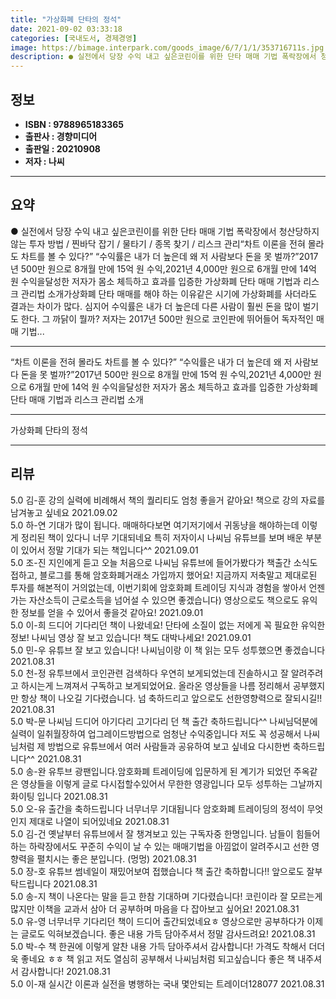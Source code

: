 ```yaml
---
title: "가상화폐 단타의 정석"
date: 2021-09-02 03:33:18
categories: [국내도서, 경제경영]
image: https://bimage.interpark.com/goods_image/6/7/1/1/353716711s.jpg
description: ● 실전에서 당장 수익 내고 싶은코린이를 위한 단타 매매 기법 폭락장에서 청산당하지 않는 투자 방법 / 찐바닥 잡기 / 물타기 / 종목 찾기 / 리스크 관리“차트 이론을 전혀 몰라도 차트를 볼 수 있다?” “수익률은 내가 더 높은데 왜 저 사람보다 돈을 못 벌까?”2017년 500만
---
```


## **정보**

- **ISBN : 9788965183365**
- **출판사 : 경향미디어**
- **출판일 : 20210908**
- **저자 : 나씨**

------



## **요약**

●  실전에서 당장 수익 내고 싶은코린이를 위한 단타 매매 기법 폭락장에서 청산당하지 않는 투자 방법 / 찐바닥 잡기 / 물타기 / 종목 찾기 / 리스크 관리“차트 이론을 전혀 몰라도 차트를 볼 수 있다?” “수익률은 내가 더 높은데 왜 저 사람보다 돈을 못 벌까?”2017년 500만 원으로 8개월 만에 15억 원 수익,2021년 4,000만 원으로 6개월 만에 14억 원 수익을달성한 저자가 몸소 체득하고 효과를 입증한 가상화폐 단타 매매 기법과 리스크 관리법 소개가상화폐 단타 매매를 해야 하는 이유같은 시기에 가상화폐를 사더라도 결과는 차이가 많다. 심지어 수익률은 내가 더 높은데 다른 사람이 훨씬 돈을 많이 벌기도 한다. 그 까닭이 뭘까? 저자는 2017년 500만 원으로 코인판에 뛰어들어 독자적인 매매 기법...

------

“차트 이론을 전혀 몰라도 차트를 볼 수 있다?” “수익률은 내가 더 높은데 왜 저 사람보다 돈을 못 벌까?”2017년 500만 원으로 8개월 만에 15억 원 수익,2021년 4,000만 원으로 6개월 만에 14억 원 수익을달성한 저자가 몸소 체득하고 효과를 입증한 가상화폐 단타 매매 기법과 리스크 관리법 소개

------


가상화폐 단타의 정석 

------


## **리뷰** 

5.0 김-훈 강의 실력에 비례해서 책의 퀄리티도 엄청 좋을거 같아요! 책으로 강의 자료를 남겨놓고 싶네요 2021.09.02 <br/>5.0 하-연 기대가 많이 됩니다. 매매하다보면 여기저기에서 귀동냥을 해야하는데 이렇게 정리된 책이 있다니 너무 기대되네요 특히 저자이시 나씨님 유튜브를 보며 배운 부분이 있어서 정말 기대가 되는 책입니다^^ 2021.09.01 <br/>5.0 조-진 지인에게 듣고 오늘 처음으로 나씨님 유튜브에 들어가봤다가 책출간 소식도 접하고, 블로그를 통해 암호화폐거래소 가입까지 했어요! 지금까지 저축말고 제대로된 투자를 해본적이 거의없는데, 이번기회에 암호화폐 트레이딩 지식과 경험을 쌓아서 언젠가는 자산소득이 근로소득을 넘어설 수 있으면 좋겠습니다) 영상으로도 책으로도 유익한 정보를 얻을 수 있어서 좋을것 같아요! 2021.09.01 <br/>5.0 이-희 드디어 기다리던 책이 나왔네요!
단타에 소질이 없는 저에게 꼭 필요한 유익한 정보!
나씨님 영상 잘 보고 있습니다!
책도 대박나세요! 2021.09.01 <br/>5.0 민-우 유튜브 잘 보고 있습니다! 나씨님이랑 이 책 읽는 모두 성투했으면 좋겠습니다 2021.08.31 <br/>5.0 천-정 유투브에서 코인관련 검색하다 우연히 보게되었는데  진솔하시고 잘 알려주려고 하시는게 느껴져서 구독하고 보게되었어요. 올라온 영상들을 나름 정리해서 공부했지만 항상 책이 나오길 기다렸습니다. 넘 축하드리고 앞으로도 선한영향력으로 잘되시길!! 2021.08.31 <br/>5.0 박-문 나씨님  드디어 아기다리 고기다리 던 책 출간 축하드립니다^^ 나씨님덕분에 실력이 일취월장하여  업그레이드방법으로 엄청난 수익중입니다  저도 꼭 성공해서 나씨님처럼 제 방법으로 유튜브에서 여러 사람들과 공유하여 보고 싶네요  다시한번 축하드립니다^^ 2021.08.31 <br/>5.0 송-완 유투브 광팬입니다.암호화폐 트레이딩에 입문하게 된 계기가 되었던 주옥같은 영상들을 이렇게 글로 다시접할수있어서 무한한 영광입니다 모두 성투하는 그날까지 화이팅 입니다 2021.08.31 <br/>5.0 오-유 출간을 축하드립니다
너무너무 기대됩니다 
암호화폐 트레이딩의 정석이 무엇인지 제대로 나열이 되어있네요 2021.08.31 <br/>5.0 김-건 옛날부터 유튜브에서 잘 챙겨보고 있는 구독자중 한명입니다. 남들이 힘들어하는 하락장에서도 꾸준히 수익이 날 수 있는 매매기법을 아낌없이 알려주시고 선한 영향력을 펼치시는 좋은 분입니다. (멍멍) 2021.08.31 <br/>5.0 장-호 유튜브 썸네일이 재밌어보여 접했습니다 책 출간 축하합니다!! 앞으로도 잘부탁드립니다 2021.08.31 <br/>5.0 송-지 책이 나온다는 말을 듣고 한참 기대하며 기다렸습니다! 코린이라 잘 모르는게 많지만 이책을 교과서 삼아 더 공부하며 마음을 다 잡아보고 싶어요! 2021.08.31 <br/>5.0 유-영 너무너무 기다리던 책이 드디어 출간되었네요ㅎ 영상으로만 공부하다가 이제는 글로도 익혀보겠습니다. 좋은 내용 가득 담아주셔서 정말 감사드려요! 2021.08.31 <br/>5.0 박-수 책 한권에 이렇게 알찬 내용 가득 담아주셔서 감사합니다!
가격도 착해서 더더욱 좋네요 ㅎㅎ
책 읽고 저도 열심히 공부해서 나씨님처럼 되고싶습니다
좋은 책 내주셔서 감사합니다! 2021.08.31 <br/>5.0 이-재 실시간 이론과 실전을 병행하는 국내 몇안되는 트레이더128077 2021.08.31 <br/>